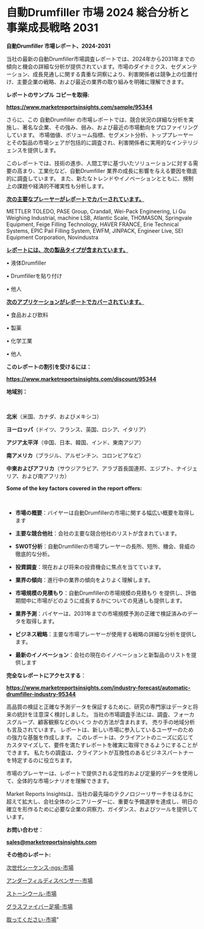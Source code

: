 # 自動Drumfiller 市場 2024 総合分析と事業成長戦略 2031

<strong>自動Drumfiller 市場レポート、2024-2031</strong>

当社の最新の自動Drumfiller市場調査レポートでは、2024年から2031年までの傾向と機会の詳細な分析が提供されています。市場のダイナミクス、セグメンテーション、成長見通しに関する貴重な洞察により、利害関係者は競争上の位置付け、主要企業の戦略、および最近の業界の取り組みを明確に理解できます。



<strong>レポートのサンプル コピーを取得:</strong> <a href=https://www.marketreportsinsights.com/sample/95344>

<strong><u>https://www.marketreportsinsights.com/sample/95344</u></strong></a>

さらに、この 自動Drumfiller の市場レポートでは、競合状況の詳細な分析を実施し、著名な企業、その強み、弱み、および最近の市場動向をプロファイリングしています。 市場価値、ボリューム指標、セグメント分析、トッププレーヤーとその製品の市場シェアが包括的に調査され、利害関係者に実用的なインテリジェンスを提供します。

このレポートでは、技術の進歩、人間工学に基づいたソリューションに対する需要の高まり、工業化など、自動Drumfiller 業界の成長に影響を与える要因を徹底的に調査しています。 また、新たなトレンドやイノベーションとともに、規制上の課題や経済的不確実性も分析します。



<strong><u>次の主要なプレーヤーがレポートでカバーされています。</u></strong>

METTLER TOLEDO, PASE Group, Crandall, Wei-Pack Engineering, Li Gu Weighing Industrial, machine LSB, Atlantic Scale, THOMASON, Springvale Equipment, Feige Filling Technology, HAVER FRANCE, Erie Technical Systems, EPIC Pail Filling System, EWFM, JINPACK, Engineer Live, SEI Equipment Corporation, Novindustra



<strong><u><b>レポートには、次の製品タイプが含まれています。</b></u></strong>

• 液体Drumfiller

• Drumfillerを貼り付け

• 他人



<strong><u><b>次のアプリケーションがレポートでカバーされています。</b></u></strong>

• 食品および飲料

• 製薬

• 化学工業

• 他人



<strong><b>このレポートの割引を受けるには：</b></strong>

<a href=https://www.marketreportsinsights.com/discount/95344>

<strong><u>https://www.marketreportsinsights.com/discount/95344</u></strong></a>



<strong>地域別：</strong>

<strong> </strong>



<strong>北米</strong>（米国、カナダ、およびメキシコ）



<strong>ヨーロッパ</strong>（ドイツ、フランス、英国、ロシア、イタリア）



<strong>アジア太平洋</strong>（中国、日本、韓国、インド、東南アジア）



<strong>南アメリカ</strong>（ブラジル、アルゼンチン、コロンビアなど）



<strong>中東およびアフリカ</strong>（サウジアラビア、アラブ首長国連邦、エジプト、ナイジェリア、および南アフリカ）



<strong>Some of the key factors covered in the report offers:</strong>

<strong> </strong>
<ul>
  <li>

<strong>市場の概要</strong>：バイヤーは自動Drumfillerの市場に関する幅広い概要を取得します</li>
  <li>

<strong>主要な競合他社</strong>：会社の主要な競合他社のリストが含まれています。</li>
  <li>

<strong>SWOT分析</strong>：自動Drumfillerの市場プレーヤーの長所、短所、機会、脅威の徹底的な分析。</li>
  <li>

<strong>投資調査</strong>：現在および将来の投資機会に焦点を当てています。</li>
  <li>

<strong>業界の傾向</strong>：進行中の業界の傾向をよりよく理解します。</li>
  <li>

<strong>市場規模の見積もり</strong>：自動Drumfillerの市場規模の見積もり を提供し、評価期間中に市場がどのように成長するかについての見通しも提供します。</li>
  <li>

<strong>業界予測</strong>：バイヤーは、2031年までの市場規模予測の正確で検証済みのデータを取得します。</li>
  <li>

<strong>ビジネス戦略</strong>：主要な市場プレーヤーが使用する戦略の詳細な分析を提供します。</li>
  <li>

<strong>最新のイノベーション</strong>：会社の現在のイノベーションと新製品のリストを提供します</li>
</ul>


<strong>完全なレポートにアクセスする</strong>：

<a href=https://www.marketreportsinsights.com/industry-forecast/automatic-drumfiller-industry-95344>

<strong><u>https://www.marketreportsinsights.com/industry-forecast/automatic-drumfiller-industry-95344</u></strong></a>

高品質の検証と正確な予測データを保証するために、研究の専門家はデータと将来の統計を注意深く検討しました。 当社の市場調査手法には、調査、フォーカスグループ、顧客観察などのいくつ かの方法が含まれます。 売り手の地域分析も言及されています。 レポートは、新しい市場に参入しているユーザーのための強力な基盤を作成します。 このレポートは、クライアントのニーズに応じてカスタマイズして、要件を満たすレポートを確実に取得できるようにすることができます。 私たちの調査は、クライアントが互換性のあるビジネスパートナーを特定するのに役立ちます。

市場のプレーヤーは、レポートで提供される定性的および定量的データを使用して、全体的な市場シナリオを理解できます。

Market Reports Insightsは、当社の最先端のテクノロジーリサーチをはるかに超えて拡大し、会社全体のシニアリーダーに、重要な予備選挙を達成し、明日の確立を形作るために必要な企業の洞察力、ガイダンス、およびツールを提供しています。



<strong><b>お問い合わせ</b></strong>：

<a href=mailto:sales@marketreportsinsights.com>

<strong><u>sales@marketreportsinsights.com</u></strong></a>



<strong>その他のレポート:</strong>

<a href=https://www.linkedin.com/pulse/次世代シーケンス-ngs-市場-2023-総合分析と事業成長戦略-2030-pr-news-hub-zz5vf/>次世代シーケンス-ngs-市場</a>

<a href=https://www.linkedin.com/pulse/アンダーフィルディスペンサー-市場-2023-収益と成長ドライバー-2030-qlqof/>アンダーフィルディスペンサー-市場</a>

<a href=https://www.linkedin.com/pulse/ストーンウール-市場-2023-推進要因と成長機会-2030-consumer-connection-collective-360-fiybf/>ストーンウール-市場</a>

<a href=https://www.linkedin.com/pulse/グラスファイバー足場-市場-2023-swot-分析と最新イノベーション-cpoef/>グラスファイバー足場-市場</a>

<a href=https://www.linkedin.com/pulse/取ってください-市場-2023-swot-分析と成長率-2030-pr-news-hub-xzdxf/>取ってください-市場</a>"

